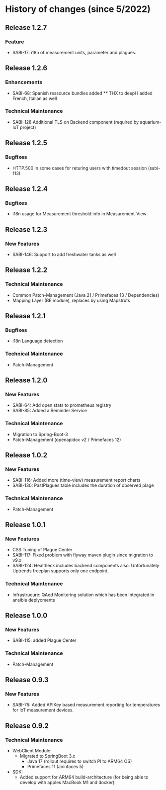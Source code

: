 # History of changes (since 5/2022)

## Release 1.2.7

### Feature
* SABI-17: i18n of measurement units, parameter and plagues.

## Release 1.2.6

### Enhancements
* SABI-68: Spanish ressource bundles added
** THX to deepl I added French, Italian as well

### Technical Maintenance

* SABI-128 Additional TLS on Backend component (required by aquarium-IoT project)

## Release 1.2.5

### Bugfixes
* HTTP.500 in some cases for returing users with timedout session (sabi-113)

## Release 1.2.4

### Bugfixes
* i18n usage for Measurement threshold info in Measurement-View

## Release 1.2.3

### New Features
* SABI-146: Support to add freshwater tanks as well

## Release 1.2.2

### Technical Maintenance
* Common Patch-Management (Java 21 / Primefaces 13 / Dependencies)
* Mapping Layer (BE module), replaces by using Mapstruts

## Release 1.2.1
### Bugfixes
* i18n Language detection

### Technical Maintenance
* Patch-Management

## Release 1.2.0

### New Features
* SABI-64: Add open stats to prometheus registry
* SABI-85: Added a Reminder Service

### Technical Maintenance
* Migration to Spring-Boot-3
* Patch-Management (openapidoc v2 / Primefaces 12)

## Release 1.0.2

### New Features
* SABI-116: Added more (time-view) measurement report charts 
* SABI-130: PastPlagues table includes the duration of observed plage

### Technical Maintenance
* Patch-Management

## Release 1.0.1

### New Features
* CSS Tuning of Plague Center
* SABI-117: Fixed problem with flyway maven plugin since migration to v9.x
* SABI-124: Healtheck includes backend components also. Unfortunately Uptrends freeplan supports only one endpoint.

### Technical Maintenance
* Infrastrucure: QAed Monitoring solution which has been integrated in ansible deplyoments

## Release 1.0.0

### New Features
* SABI-115: added Plague Center

### Technical Maintenance 
* Patch-Management

## Release 0.9.3

### New Features

* SABI-75: Added APIKey based measurement reporting for temperatures for IoT measurement devices. 

## Release 0.9.2

### Technical Maintenance 
* WebClient Module:
  * Migrated to SpringBoot 3.x
    * Java 17 (rollout requires to switch PI to ARM64 OS)
    * Primefaces 11 (Joinfaces 5)
* SDK:
  * Added support for ARM64 build-architecture (for being able to develop with apples MacBook M1 and docker)
